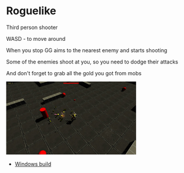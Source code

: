 # Roguelike
Third person shooter

WASD - to move around

When you stop GG aims to the nearest enemy and starts shooting

Some of the enemies shoot at you, so you need to dodge their attacks

And don't forget to grab all the gold you got from mobs

<img src="Screenshots/Gameplay.jpg" width = "350">

* [Windows build](https://drive.google.com/file/d/1n-swkjtDJVbKfVDnGdFNzqnSkbyjMYSv/view?usp=sharing)
